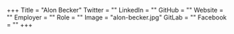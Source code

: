 +++
Title = "Alon Becker"
Twitter = ""
LinkedIn = ""
GitHub = ""
Website = ""
Employer = ""
Role = ""
Image = "alon-becker.jpg"
GitLab = ""
Facebook = ""
+++

